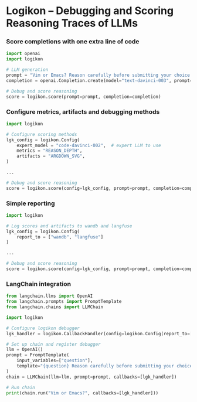 # Logikon – Debugging and Scoring Reasoning Traces of LLMs


### Score completions with one extra line of code

```python
import openai
import logikon

# LLM generation
prompt = "Vim or Emacs? Reason carefully before submitting your choice."
completion = openai.Completion.create(model="text-davinci-003", prompt=prompt).choices[0].text

# Debug and score reasoning
score = logikon.score(prompt=prompt, completion=completion)
```


### Configure metrics, artifacts and debugging methods

```python
import logikon

# Configure scoring methods
lgk_config = logikon.Config(
    expert_model = "code-davinci-002",  # expert LLM to use
    metrics = "REASON_DEPTH",
    artifacts = "ARGDOWN_SVG",
)

...

# Debug and score reasoning
score = logikon.score(config=lgk_config, prompt=prompt, completion=completion)
```


### Simple reporting

```python
import logikon

# Log scores and artifacts to wandb and langfuse
lgk_config = logikon.Config(
    report_to = ["wandb", "langfuse"]
)

...

# Debug and score reasoning
score = logikon.score(config=lgk_config, prompt=prompt, completion=completion)
```


### LangChain integration

```python
from langchain.llms import OpenAI
from langchain.prompts import PromptTemplate
from langchain.chains import LLMChain

import logikon

# Configure logikon debugger
lgk_handler = logikon.CallbackHandler(config=logikon.Config(report_to=["wandb"]))

# Set up chain and register debugger
llm = OpenAI()
prompt = PromptTemplate(
    input_variables=["question"],
    template="{question} Reason carefully before submitting your choice.",
)
chain = LLMChain(llm=llm, prompt=prompt, callbacks=[lgk_handler])

# Run chain
print(chain.run("Vim or Emacs?", callbacks=[lgk_handler]))
```




